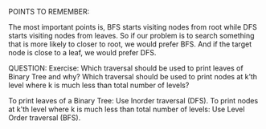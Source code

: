 POINTS TO REMEMBER: 

The most important points is, 
BFS starts visiting nodes from root while DFS starts visiting nodes from leaves. 
So if our problem is to search something that is more likely to closer to root, we would prefer BFS. And if the target node is close to a leaf, we would prefer DFS.


QUESTION: Exercise: Which traversal should be used to print leaves of Binary Tree and why? 
          Which traversal should be used to print nodes at k’th level where k is much less than total number of levels? 

To print leaves of a Binary Tree: Use Inorder traversal (DFS).
To print nodes at k'th level where k is much less than total number of levels: Use Level Order traversal (BFS).
